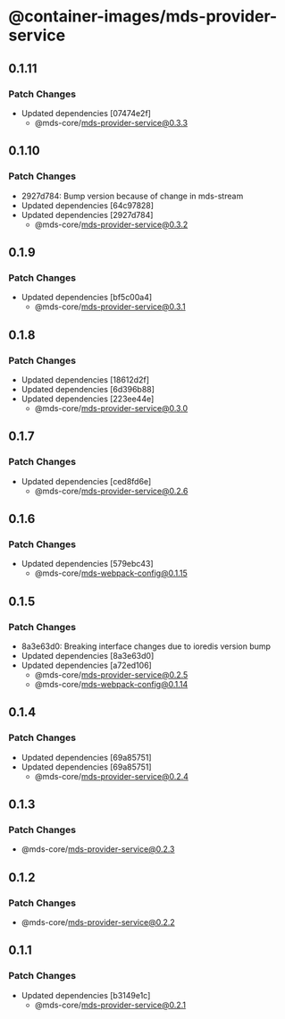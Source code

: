 # @container-images/mds-provider-service

## 0.1.11

### Patch Changes

- Updated dependencies [07474e2f]
  - @mds-core/mds-provider-service@0.3.3

## 0.1.10

### Patch Changes

- 2927d784: Bump version because of change in mds-stream
- Updated dependencies [64c97828]
- Updated dependencies [2927d784]
  - @mds-core/mds-provider-service@0.3.2

## 0.1.9

### Patch Changes

- Updated dependencies [bf5c00a4]
  - @mds-core/mds-provider-service@0.3.1

## 0.1.8

### Patch Changes

- Updated dependencies [18612d2f]
- Updated dependencies [6d396b88]
- Updated dependencies [223ee44e]
  - @mds-core/mds-provider-service@0.3.0

## 0.1.7

### Patch Changes

- Updated dependencies [ced8fd6e]
  - @mds-core/mds-provider-service@0.2.6

## 0.1.6

### Patch Changes

- Updated dependencies [579ebc43]
  - @mds-core/mds-webpack-config@0.1.15

## 0.1.5

### Patch Changes

- 8a3e63d0: Breaking interface changes due to ioredis version bump
- Updated dependencies [8a3e63d0]
- Updated dependencies [a72ed106]
  - @mds-core/mds-provider-service@0.2.5
  - @mds-core/mds-webpack-config@0.1.14

## 0.1.4

### Patch Changes

- Updated dependencies [69a85751]
- Updated dependencies [69a85751]
  - @mds-core/mds-provider-service@0.2.4

## 0.1.3

### Patch Changes

- @mds-core/mds-provider-service@0.2.3

## 0.1.2

### Patch Changes

- @mds-core/mds-provider-service@0.2.2

## 0.1.1

### Patch Changes

- Updated dependencies [b3149e1c]
  - @mds-core/mds-provider-service@0.2.1
